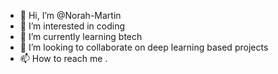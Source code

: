 - 👋 Hi, I’m @Norah-Martin
- 👀 I’m interested in coding 
- 🌱 I’m currently learning btech
- 💞️ I’m looking to collaborate on deep learning based projects
- 📫 How to reach me .

<!---
Norah-Martin/Norah-Martin is a ✨ special ✨ repository because its `README.md` (this file) appears on your GitHub profile.
You can click the Preview link to take a look at your changes.
--->

